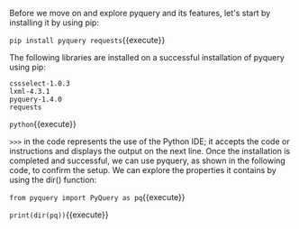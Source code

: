 Before we move on and explore pyquery and its features, let's start by installing it by using pip:

`pip install pyquery requests`{{execute}}

The following libraries are installed on a successful installation of pyquery using pip:

```
cssselect-1.0.3
lxml-4.3.1
pyquery-1.4.0
requests
 ```

`python`{{execute}}

`>>>` in the code represents the use of the Python IDE; it accepts the code or instructions and displays the output on the next line.
Once the installation is completed and successful, we can use pyquery, as shown in the following code, to confirm the setup. We can explore the properties it contains by using the dir() function:

`from pyquery import PyQuery as pq`{{execute}}

`print(dir(pq))`{{execute}}